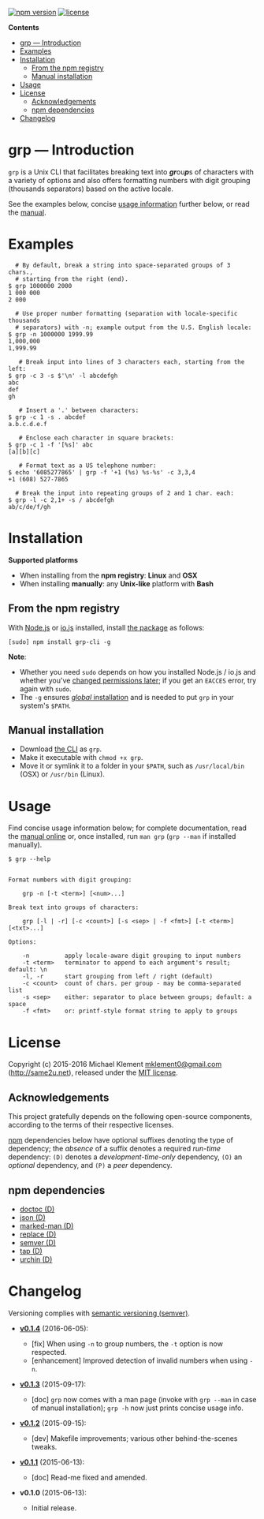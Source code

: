 [![npm version](https://img.shields.io/npm/v/grp-cli.svg)](https://npmjs.com/package/grp-cli) [![license](https://img.shields.io/npm/l/grp-cli.svg)](https://github.com/mklement0/grp-cli/blob/master/LICENSE.md)

<!-- START doctoc generated TOC please keep comment here to allow auto update -->
<!-- DON'T EDIT THIS SECTION, INSTEAD RE-RUN doctoc TO UPDATE -->

**Contents**

- [grp &mdash; Introduction](#grp-&mdash-introduction)
- [Examples](#examples)
- [Installation](#installation)
  - [From the npm registry](#from-the-npm-registry)
  - [Manual installation](#manual-installation)
- [Usage](#usage)
- [License](#license)
  - [Acknowledgements](#acknowledgements)
  - [npm dependencies](#npm-dependencies)
- [Changelog](#changelog)

<!-- END doctoc generated TOC please keep comment here to allow auto update -->

# grp &mdash; Introduction

`grp` is a Unix CLI that facilitates breaking text into ***gr***ou***p***s of characters with a variety of options
and also offers formatting numbers with digit grouping (thousands separators) based on the active locale.

See the examples below, concise [usage information](#usage) further below, or read the [manual](doc/grp.md).

# Examples

```shell
  # By default, break a string into space-separated groups of 3 chars.,
  # starting from the right (end).
$ grp 1000000 2000
1 000 000 
2 000

  # Use proper number formatting (separation with locale-specific thousands
  # separators) with -n; example output from the U.S. English locale:
$ grp -n 1000000 1999.99
1,000,000
1,999.99
  
   # Break input into lines of 3 characters each, starting from the left:
$ grp -c 3 -s $'\n' -l abcdefgh
abc
def
gh

   # Insert a '.' between characters:
$ grp -c 1 -s . abcdef
a.b.c.d.e.f

   # Enclose each character in square brackets:
$ grp -c 1 -f '[%s]' abc
[a][b][c]

   # Format text as a US telephone number:
$ echo '6085277865' | grp -f '+1 (%s) %s-%s' -c 3,3,4 
+1 (608) 527-7865

  # Break the input into repeating groups of 2 and 1 char. each:
$ grp -l -c 2,1+ -s / abcdefgh
ab/c/de/f/gh
```

# Installation

**Supported platforms**

* When installing from the **npm registry**: **Linux** and **OSX**
* When installing **manually**: any **Unix-like** platform with **Bash** 

## From the npm registry

With [Node.js](http://nodejs.org/) or [io.js](https://iojs.org/) installed, install [the package](https://www.npmjs.com/package/grp-cli) as follows:

    [sudo] npm install grp-cli -g

**Note**:

* Whether you need `sudo` depends on how you installed Node.js / io.js and whether you've [changed permissions later](https://docs.npmjs.com/getting-started/fixing-npm-permissions); if you get an `EACCES` error, try again with `sudo`.
* The `-g` ensures [_global_ installation](https://docs.npmjs.com/getting-started/installing-npm-packages-globally) and is needed to put `grp` in your system's `$PATH`.

## Manual installation

* Download [the CLI](https://raw.githubusercontent.com/mklement0/grp-cli/stable/bin/grp) as `grp`.
* Make it executable with `chmod +x grp`.
* Move it or symlink it to a folder in your `$PATH`, such as `/usr/local/bin` (OSX) or `/usr/bin` (Linux).

# Usage

Find concise usage information below; for complete documentation, read the [manual online](doc/grp.md) or, 
once installed, run `man grp` (`grp --man` if installed manually).

<!-- DO NOT EDIT THE FENCED CODE BLOCK and RETAIN THIS COMMENT: The fenced code block below is updated by `make update-readme/release` with CLI usage information. -->

```nohighlight
$ grp --help


Format numbers with digit grouping:

    grp -n [-t <term>] [<num>...]

Break text into groups of characters:

    grp [-l | -r] [-c <count>] [-s <sep> | -f <fmt>] [-t <term>] [<txt>...]

Options:

    -n          apply locale-aware digit grouping to input numbers
    -t <term>   terminator to append to each argument's result; default: \n
    -l, -r      start grouping from left / right (default)
    -c <count>  count of chars. per group - may be comma-separated list
    -s <sep>    either: separator to place between groups; default: a space
    -f <fmt>    or: printf-style format string to apply to groups
```

<!-- DO NOT EDIT THE NEXT CHAPTER and RETAIN THIS COMMENT: The next chapter is updated by `make update-readme/release` with the contents of 'LICENSE.md'. ALSO, LEAVE AT LEAST 1 BLANK LINE AFTER THIS COMMENT. -->

# License

Copyright (c) 2015-2016 Michael Klement <mklement0@gmail.com> (http://same2u.net), released under the [MIT license](https://spdx.org/licenses/MIT#licenseText).

## Acknowledgements

This project gratefully depends on the following open-source components, according to the terms of their respective licenses.

[npm](https://www.npmjs.com/) dependencies below have optional suffixes denoting the type of dependency; the *absence* of a suffix denotes a required *run-time* dependency: `(D)` denotes a *development-time-only* dependency, `(O)` an *optional* dependency, and `(P)` a *peer* dependency.

<!-- DO NOT EDIT THE NEXT CHAPTER and RETAIN THIS COMMENT: The next chapter is updated by `make update-readme/release` with the dependencies from 'package.json'. ALSO, LEAVE AT LEAST 1 BLANK LINE AFTER THIS COMMENT. -->

## npm dependencies

* [doctoc (D)](https://github.com/thlorenz/doctoc)
* [json (D)](https://github.com/trentm/json)
* [marked-man (D)](https://github.com/kapouer/marked-man#readme)
* [replace (D)](https://github.com/harthur/replace)
* [semver (D)](https://github.com/npm/node-semver#readme)
* [tap (D)](https://github.com/isaacs/node-tap)
* [urchin (D)](https://github.com/tlevine/urchin)

<!-- DO NOT EDIT THE NEXT CHAPTER and RETAIN THIS COMMENT: The next chapter is updated by `make update-readme/release` with the contents of 'CHANGELOG.md'. ALSO, LEAVE AT LEAST 1 BLANK LINE AFTER THIS COMMENT. -->

# Changelog

Versioning complies with [semantic versioning (semver)](http://semver.org/).

<!-- NOTE: An entry template for a new version is automatically added each time `make version` is called. Fill in changes afterwards. -->

* **[v0.1.4](https://github.com/mklement0/grp-cli/compare/v0.1.3...v0.1.4)** (2016-06-05):
  * [fix] When using `-n` to group numbers, the `-t` option is now respected.
  * [enhancement] Improved detection of invalid numbers when using `-n`. 

* **[v0.1.3](https://github.com/mklement0/grp-cli/compare/v0.1.2...v0.1.3)** (2015-09-17):
  * [doc] `grp` now comes with a man page (invoke with `grp --man` in case of manual installation); `grp -h` now just prints concise usage info.

* **[v0.1.2](https://github.com/mklement0/grp-cli/compare/v0.1.1...v0.1.2)** (2015-09-15):
  * [dev] Makefile improvements; various other behind-the-scenes tweaks.

* **[v0.1.1](https://github.com/mklement0/grp-cli/compare/v0.1.0...v0.1.1)** (2015-06-13):
  * [doc] Read-me fixed and amended.

* **v0.1.0** (2015-06-13):
  * Initial release.
